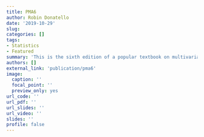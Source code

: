 ```yaml
---
title: PMA6
author: Robin Donatello
date: '2019-10-29'
slug: 
categories: []
tags:
- Statistics 
- Featured
summary: 'This is the sixth edition of a popular textbook on multivariate analysis.'
authors: []
external_link: 'publication/pma6'
image:
  caption: ''
  focal_point: ''
  preview_only: yes
url_code: ''
url_pdf: ''
url_slides: ''
url_video: ''
slides: ''
profile: false
---
```



